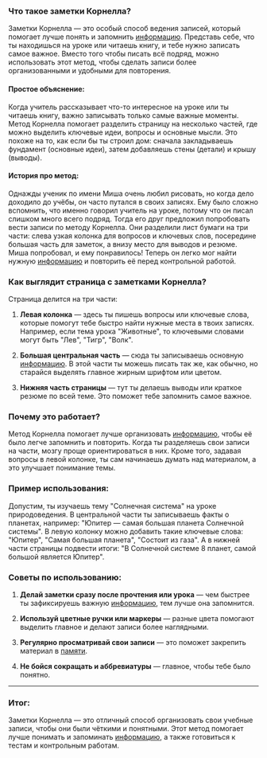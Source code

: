 ### Что такое заметки Корнелла?

Заметки Корнелла — это особый способ ведения записей, который помогает лучше понять и запомнить [информацию](KIDBOOK/learning/knowledge_structure/Информация.md). Представь себе, что ты находишься на уроке или читаешь книгу, и тебе нужно записать самое важное. Вместо того чтобы писать всё подряд, можно использовать этот метод, чтобы сделать записи более организованными и удобными для повторения.

#### Простое объяснение:
Когда учитель рассказывает что-то интересное на уроке или ты читаешь книгу, важно записывать только самые важные моменты. Метод Корнелла помогает разделить страницу на несколько частей, где можно выделить ключевые идеи, вопросы и основные мысли. Это похоже на то, как если бы ты строил дом: сначала закладываешь фундамент (основные идеи), затем добавляешь стены (детали) и крышу (выводы).

#### История про метод:
Однажды ученик по имени Миша очень любил рисовать, но когда дело доходило до учёбы, он часто путался в своих записях. Ему было сложно вспомнить, что именно говорил учитель на уроке, потому что он писал слишком много всего подряд. Тогда его друг предложил попробовать вести записи по методу Корнелла. Они разделили лист бумаги на три части: слева узкая колонка для вопросов и ключевых слов, посередине большая часть для заметок, а внизу место для выводов и резюме. Миша попробовал, и ему понравилось! Теперь он легко мог найти нужную [информацию](KIDBOOK/learning/knowledge_structure/Информация.md) и повторить её перед контрольной работой.

### Как выглядит страница с заметками Корнелла?

Страница делится на три части:
1. **Левая колонка** — здесь ты пишешь вопросы или ключевые слова, которые помогут тебе быстро найти нужные места в твоих записях. Например, если тема урока "Животные", то ключевыми словами могут быть "Лев", "Тигр", "Волк".
   
2. **Большая центральная часть** — сюда ты записываешь основную [информацию](KIDBOOK/learning/knowledge_structure/Информация.md). В этой части ты можешь писать так же, как обычно, но старайся выделять главное жирным шрифтом или цветом.

3. **Нижняя часть страницы** — тут ты делаешь выводы или краткое резюме по всей теме. Это поможет тебе запомнить самое важное.

### Почему это работает?

Метод Корнелла помогает лучше организовать [информацию](KIDBOOK/learning/knowledge_structure/Информация.md), чтобы её было легче запомнить и повторить. Когда ты разделяешь свои записи на части, мозгу проще ориентироваться в них. Кроме того, задавая вопросы в левой колонке, ты сам начинаешь думать над материалом, а это улучшает понимание темы.

### Пример использования:

Допустим, ты изучаешь тему "Солнечная система" на уроке природоведения. В центральной части ты записываешь факты о планетах, например: "Юпитер — самая большая планета Солнечной системы". В левую колонку можно добавить такие ключевые слова: "Юпитер", "Самая большая планета", "Состоит из газа". А в нижней части страницы подвести итоги: "В Солнечной системе 8 планет, самой большой является Юпитер".

### Советы по использованию:

1. **Делай заметки сразу после прочтения или урока** — чем быстрее ты зафиксируешь важную [информацию](KIDBOOK/learning/knowledge_structure/Информация.md), тем лучше она запомнится.
  
2. **Используй цветные ручки или маркеры** — разные цвета помогают выделить главное и делают записи более наглядными.

3. **Регулярно просматривай свои записи** — это поможет закрепить материал в [памяти](KIDBOOK/learning/knowledge_structure/Память.md).

4. **Не бойся сокращать и аббревиатуры** — главное, чтобы тебе было понятно.

---

### Итог:

Заметки Корнелла — это отличный способ организовать свои учебные записи, чтобы они были чёткими и понятными. Этот метод помогает лучше понимать и запоминать [информацию](KIDBOOK/learning/knowledge_structure/Информация.md), а также готовиться к тестам и контрольным работам.